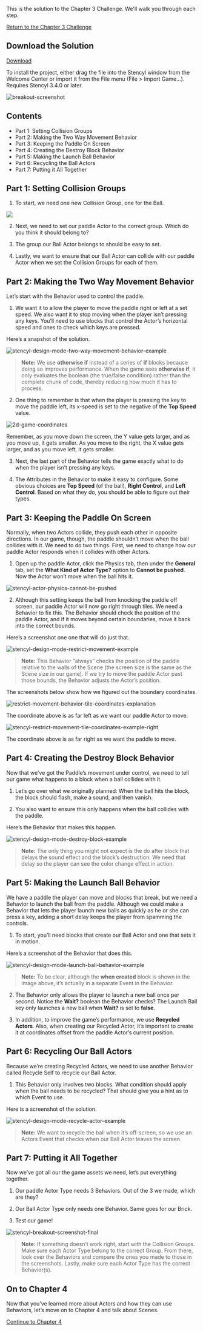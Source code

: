 This is the solution to the Chapter 3 Challenge. We'll walk you through each step.

[Return to the Chapter 3 Challenge](http://www.stencyl.com/help/view/chapter-3-challenge/)
 

## Download the Solution

<a role="button" class="btn btn-primary btn-lg action-button2" href="http://static.stencyl.com/pedia2/ch3/Chapter3Solution.stencyl">Download</a>

To install the project, either drag the file into the Stencyl window from the Welcome Center or import it from the File menu (File > Import Game…). Requires Stencyl 3.4.0 or later.

![breakout-screenshot](http://static.stencyl.com/pedia2/ch3/challenge/image02.png)


## Contents

* Part 1: Setting Collision Groups
* Part 2: Making the Two Way Movement Behavior
* Part 3: Keeping the Paddle On Screen
* Part 4: Creating the Destroy Block Behavior
* Part 5: Making the Launch Ball Behavior
* Part 6: Recycling the Ball Actors
* Part 7: Putting it All Together
 

## Part 1: Setting Collision Groups

1) To start, we need one new Collision Group, one for the Ball.

![](http://static.stencyl.com/pedia2/ch3/challenge/image08.png)

2) Next, we need to set our paddle Actor to the correct group. Which do you think it should belong to?

3) The group our Ball Actor belongs to should be easy to set.

4) Lastly, we want to ensure that our Ball Actor can collide with our paddle Actor when we set the Collision Groups for each of them.


## Part 2: Making the Two Way Movement Behavior

Let’s start with the Behavior used to control the paddle.

1) We want it to allow the player to move the paddle right or left at a set speed. We also want it to stop moving when the player isn’t pressing any keys. You’ll need to use blocks that control the Actor’s horizontal speed and ones to check which keys are pressed.

Here’s a snapshot of the solution.

![stencyl-design-mode-two-way-movement-behavior-example](http://static.stencyl.com/pedia2/ch3/challenge/image06.png)

> **Note:** We use **otherwise if** instead of a series of **if** blocks because doing so improves performance. When the game sees **otherwise if**, it only evaluates the boolean (the true/false condition) rather than the complete chunk of code, thereby reducing how much it has to process.

2) One thing to remember is that when the player is pressing the key to move the paddle left, its x-speed is set to the negative of the **Top Speed** value.

![2d-game-coordinates](http://static.stencyl.com/pedia2/ch3/challenge/image01.png)

Remember, as you move down the screen, the Y value gets larger, and as you move up, it gets smaller. As you move to the right, the X value gets larger, and as you move left, it gets smaller.

3) Next, the last part of the Behavior tells the game exactly what to do when the player isn’t pressing any keys.

4) The Attributes in the Behavior to make it easy to configure. Some obvious choices are **Top Speed** (of the ball), **Right Control**, and **Left Control**. Based on what they do, you should be able to figure out their types.


## Part 3: Keeping the Paddle On Screen

Normally, when two Actors collide, they push each other in opposite directions. In our game, though, the paddle shouldn’t move when the ball collides with it. We need to do two things. First, we need to change how our paddle Actor responds when it collides with other Actors.

1) Open up the paddle Actor, click the Physics tab, then under the **General** tab, set the **What Kind of Actor Type?** option to **Cannot be pushed**. Now the Actor won’t move when the ball hits it.

![stencyl-actor-physics-cannot-be-pushed](http://static.stencyl.com/pedia2/ch3/challenge/image05.png)

2) Although this setting keeps the ball from knocking the paddle off screen, our paddle Actor will now go right through tiles. We need a Behavior to fix this. The Behavior should check the position of the paddle Actor, and if it moves beyond certain boundaries, move it back into the correct bounds.

Here’s a screenshot one one that will do just that.

![stencyl-design-mode-restrict-movement-example](http://static.stencyl.com/pedia2/ch3/challenge/image03.png)

> **Note:** This Behavior “always” checks the position of the paddle relative to the walls of the Scene (the screen size is the same as the Scene size in our game). If we try to move the paddle Actor past those bounds, the Behavior adjusts the Actor’s position.

The screenshots below show how we figured out the boundary coordinates.

![restrict-movement-behavior-tile-coordinates-explanation](http://static.stencyl.com/pedia2/ch3/challenge/image10.png)

The coordinate above is as far left as we want our paddle Actor to move.

![stencyl-restrict-movement-tile-coordinates-example-right](http://static.stencyl.com/pedia2/ch3/challenge/image09.png)

The coordinate above is as far right as we want the paddle to move.


## Part 4: Creating the Destroy Block Behavior

Now that we’ve got the Paddle’s movement under control, we need to tell our game what happens to a block when a ball collides with it.

1) Let’s go over what we originally planned: When the ball hits the block, the block should flash, make a sound, and then vanish.

2) You also want to ensure this only happens when the ball collides with the paddle.

Here’s the Behavior that makes this happen.

![stencyl-design-mode-destroy-block-example](http://static.stencyl.com/pedia2/ch3/challenge/image00.png)

> **Note:** The only thing you might not expect is the do after block that delays the sound effect and the block’s destruction. We need that delay so the player can see the color change effect in action.


## Part 5: Making the Launch Ball Behavior

We have a paddle the player can move and blocks that break, but we need a Behavior to launch the ball from the paddle. Although we could make a Behavior that lets the player launch new balls as quickly as he or she can press a key, adding a short delay keeps the player from spamming the controls.

1) To start, you’ll need blocks that create our Ball Actor and one that sets it in motion.

Here’s a screenshot of the Behavior that does this.

![stencyl-design-mode-launch-ball-behavior-example](http://static.stencyl.com/pedia2/ch3/challenge/image04.png)

> **Note:** To be clear, although the **when created** block is shown in the image above, it’s actually in a separate Event in the Behavior.

2) The Behavior only allows the player to launch a new ball once per second. Notice the **Wait?** boolean the Behavior checks? The Launch Ball key only launches a new ball when **Wait?** is set to **false**.

3) In addition, to improve the game’s performance, we use **Recycled Actors**. Also, when creating our Recycled Actor, it’s important to create it at coordinates offset from the paddle Actor’s current position.


## Part 6: Recycling Our Ball Actors

Because we’re creating Recycled Actors, we need to use another Behavior called Recycle Self to recycle our Ball Actor.

1) This Behavior only involves two blocks. What condition should apply when the ball needs to be recycled? That should give you a hint as to which Event to use.

Here is a screenshot of the solution.

![stencyl-design-mode-recycle-actor-example](http://static.stencyl.com/pedia2/ch3/challenge/image07.png)

> **Note:** We want to recycle the ball when it’s off-screen, so we use an Actors Event that checks when our Ball Actor leaves the screen.


## Part 7: Putting it All Together

Now we’ve got all our the game assets we need, let’s put everything together.

1) Our paddle Actor Type needs 3 Behaviors. Out of the 3 we made, which are they?

2) Our Ball Actor Type only needs one Behavior. Same goes for our Brick.

3) Test our game!

![stencyl-breakout-screenshot-final](http://static.stencyl.com/pedia2/ch3/challenge/image11.png)

> **Note:** If something doesn’t work right, start with the Collision Groups. Make sure each Actor Type belong to the correct Group. From there, look over the Behaviors and compare the ones you made to those in the screenshots. Lastly, make sure each Actor Type has the correct Behavior(s).
 

## On to Chapter 4

Now that you’ve learned more about Actors and how they can use Behaviors, let’s move on to Chapter 4 and talk about Scenes.

<a role="button" class="btn btn-primary btn-lg action-button2" href="http://www.stencyl.com/help/view/scene-basics/">Continue to Chapter 4</a>
